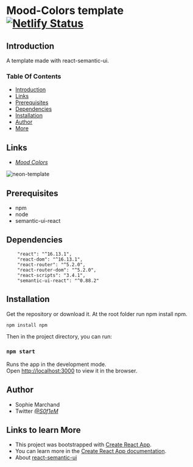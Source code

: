

# Mood-Colors template  [![Netlify Status](https://api.netlify.com/api/v1/badges/fd60befb-8bde-41de-8407-119d0d5d395c/deploy-status)](https://app.netlify.com/sites/moodcolors/deploys)


## Introduction

A template made with react-semantic-ui. 

### Table Of Contents
* [Introduction](#intro)
* [Links](#links)
* [Prerequisites](#prerequisites)
* [Dependencies](#dependencies)
* [Installation](#setup)
* [Author](#author)
* [More](#links)

## Links<a name="links"></a>

* *[Mood Colors](https://moodcolors.surge.sh/)*

![neon-template](/public/Screenshot_moodcolors.jpg)

## Prerequisites<a name="prerequisites"></a> 
* npm
* node
* semantic-ui-react

## Dependencies<a name="dependencies"></a>

```
    "react": "^16.13.1",
    "react-dom": "^16.13.1",
    "react-router": "^5.2.0",
    "react-router-dom": "^5.2.0",
    "react-scripts": "3.4.1",
    "semantic-ui-react": "^0.88.2"

```
## Installation<a name="setup"></a>

Get the repository or download it.
At the root folder run npm install npm.

```bash
npm install npm
```
Then in the project directory, you can run:

### `npm start`

Runs the app in the development mode.<br />
Open [http://localhost:3000](http://localhost:3000) to view it in the browser.

## Author<a name="author"></a>

* Sophie Marchand
* Twitter *[@S0f1eM](https://twitter.com/S0f1eM)* 

## Links to learn More<a name="links"></a>

* This project was bootstrapped with [Create React App](https://github.com/facebook/create-react-app).
* You can learn more in the [Create React App documentation](https://facebook.github.io/create-react-app/docs/getting-started).
* About [react-semantic-ui](https://react.semantic-ui.com/)

